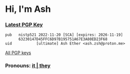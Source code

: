 # Hi, I'm Ash

### [Latest PGP Key](pub/latest.asc)

```
pub   nistp521 2022-11-20 [SCA] [expires: 2026-11-19]
      63230147D45FFC6D97B195751A67E3A80ED23F68
uid           [ultimate] Ash Ether <ash.zsh@proton.me>
```

[All PGP keys](pub/all/)

### Pronouns: [**it** | they](https://pronoun.is/it/:or/they/)